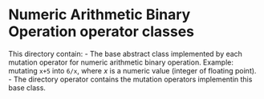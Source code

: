 # Numeric Arithmetic Binary Operation operator classes

This directory contain:
    - The base abstract class implemented by each mutation operator for numeric arithmetic binary operation. Example: mutating `x+5` into `6/x`, where _x_ is a numeric value (integer of floating point). 
    - The directory operator contains the mutation operators implementin this base class.
